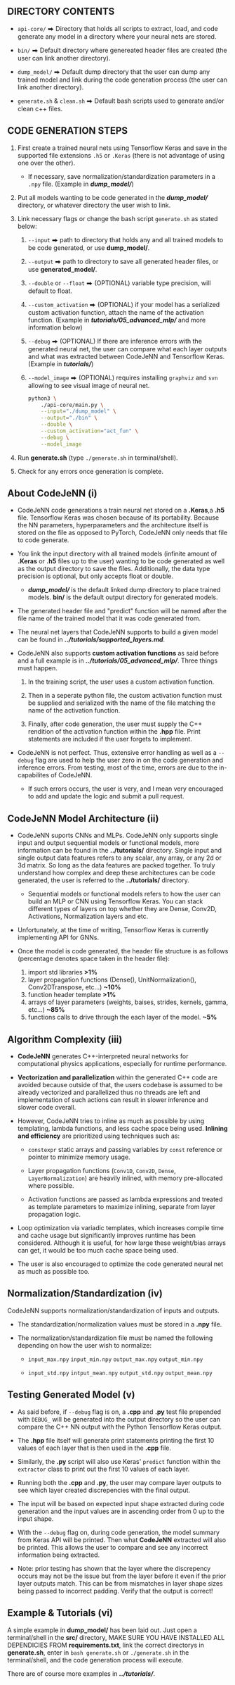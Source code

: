 <!-- 
Distribution Statement A. Approved for public release, distribution is unlimited.
---
THIS SOURCE CODE IS UNDER THE CUSTODY AND ADMINISTRATION OF THE GOVERNMENT OF THE UNITED STATES OF AMERICA.
BY USING, MODIFYING, OR DISSEMINATING THIS SOURCE CODE, YOU ACCEPT THE TERMS AND CONDITIONS IN THE NRL OPEN LICENSE AGREEMENT.
USE, MODIFICATION, AND DISSEMINATION ARE PERMITTED ONLY IN ACCORDANCE WITH THE TERMS AND CONDITIONS OF THE NRL OPEN LICENSE AGREEMENT.
NO OTHER RIGHTS OR LICENSES ARE GRANTED. UNAUTHORIZED USE, SALE, CONVEYANCE, DISPOSITION, OR MODIFICATION OF THIS SOURCE CODE
MAY RESULT IN CIVIL PENALTIES AND/OR CRIMINAL PENALTIES UNDER 18 U.S.C. § 641.
-->

## DIRECTORY CONTENTS
  * `api-core/` ⮕ Directory that holds all scripts to extract, load, and code generate any model in a directory where your neural nets are stored.

  * `bin/` ⮕ Default directory where genereated header files are created (the user can link another directory).

  * `dump_model/` ⮕ Default dump directory that the user can dump any trained model and link during the code generation process (the user can link another directory).

  * `generate.sh` & `clean.sh` ⮕ Default bash scripts used to generate and/or clean c++ files.

## CODE GENERATION STEPS
1. First create a trained neural nets using Tensorflow Keras and save in the supported file extensions `.h5` or `.Keras` (there is not advantage of using one over the other).

    * If necessary, save normalization/standardization parameters in a `.npy` file. (Example in ***dump_model/***)

1. Put all models wanting to be code generated in the ***dump_model/*** directory, or whatever directory the user wish to link.

1. Link necessary flags or change the bash script `generate.sh` as stated below:

    1. `--input` ⮕ path to directory that holds any and all trained models to be code generated, or use **dump_model/**.

    1. `--output` ⮕ path to directory to save all generated header files, or use **generated_model/**.

    1. `--double` or `--float` ⮕ (OPTIONAL) variable type precision, will default to float.

    1. `--custom_activation` ⮕  (OPTIONAL)  if your model has a serialized custom activation function, attach the name of the activation function. (Example in ***tutorials/05_advanced_mlp/*** and more information below) 

    1. `--debug` ⮕ (OPTIONAL) If there are inference errors with the generated neural net, the user can compare what each layer outputs and what was extracted between CodeJeNN and Tensorflow Keras. (Example in ***tutorials/***)

    1. `--model_image` ⮕ (OPTIONAL) requires installing `graphviz` and `svn` allowing to see visual image of neural net.

        ```bash
        python3 \
            ./api-core/main.py \
            --input="./dump_model" \
            --output="./bin" \
            --double \
            --custom_activation="act_fun" \
            --debug \
            --model_image 
        ```

1. Run **generate.sh** (type `./generate.sh` in terminal/shell).

1. Check for any errors once generation is complete.

## About CodeJeNN (i)

* CodeJeNN code generations a train neural net stored on a **.Keras**,a **.h5** file. Tensorflow Keras was chosen because of its portability. Because the NN parameters, hyperparameters and the architecture itself is stored on the file as opposed to PyTorch, CodeJeNN only needs that file to code generate.

* You link the input directory with all trained models (infinite amount of **.Keras** or **.h5** files up to the user) wanting to be code generated as well as the output directory to save the files. Additionally, the data type precision is optional, but only accepts float or double.

    * ***dump_model/*** is the default linked dump directory to place trained models. **bin/** is the default output directory for generated models.

* The generated header file and "predict" function will be named after the file name of the trained model that it was code generated from.

* The neural net layers that CodeJeNN supports to build a given model can be found in ***../tutorials/supported_layers.md***. 

* CodeJeNN also supports **custom activation functions** as said before and a full example is in ***../tutorials/05_advanced_mlp/***. Three things must happen. 

    1. In the training script, the user uses a custom activation function.

    1. Then in a seperate python file, the custom activation function must be supplied and serialized with the name of the file matching the name of the activation function.

    1. Finally, after code generation, the user must supply the C++ rendition of the activation function within the **.hpp** file. Print statements are included if the user forgets to implement.

* CodeJeNN is not perfect. Thus, extensive error handling as well as a `--debug` flag are used to help the user zero in on the code generation and inference errors. From testing, most of the time, errors are due to the in-capabilites of CodeJeNN.

    * If such errors occurs, the user is very, and I mean very encouraged to add and update the logic and submit a pull request. 

## CodeJeNN Model Architecture (ii)

* CodeJeNN suports CNNs and MLPs. CodeJeNN only supports single input and output sequential models or functional models, more information can be found in the **../tutorials/** directory. Single input and single output data features refers to any scalar, any array, or any 2d or 3d matrix. So long as the data features are packed together. To truly understand how complex and deep these architectures can be code generated, the user is referred to the **../tutorials/** directory.

    * Sequential models or functional models refers to how the user can build an MLP or CNN using Tensorflow Keras. You can stack different types of layers on top whether they are Dense, Conv2D, Activations, Normalization layers and etc. 

* Unfortunately, at the time of writing, Tensorflow Keras is currently implementing API for GNNs.

* Once the model is code generated, the header file structure is as follows (percentage denotes space taken in the header file):
    1. import std libraries **>1%**
    1. layer propagation functions (Dense(), UnitNormalization(), Conv2DTranspose, etc...) **~10%**
    1. function header template **>1%**
    1. arrays of layer parameters (weights, baises, strides, kernels, gamma, etc...) **~85%**
    1. functions calls to drive through the each layer of the model. **~5%**

## Algorithm Complexity (iii)

* **CodeJeNN** generates C++-interpreted neural networks for computational physics applications, especially for runtime performance.

* **Vectorization and parallelization** within the generated C++ code are avoided because outside of that, the users codebase is assumed to be already vectorized and parallelized thus no threads are left and implementation of such actions can result in slower inference and slower code overall.

* However, CodeJeNN tries to inline as much as possible by using templating, lambda functions, and less cache space being used. **Inlining and efficiency** are prioritized using techniques such as:

    * `constexpr` static arrays and passing variables by `const` reference or pointer to minimize memory usage.

    * Layer propagation functions (`Conv1D`, `Conv2D`, `Dense`, `LayerNormalization`) are heavily inlined, with memory pre-allocated where possible.

    * Activation functions are passed as lambda expressions and treated as template parameters to maximize inlining, separate from layer propagation logic.

* Loop optimization via variadic templates, which increases compile time and cache usage but significantly improves runtime has been considered. Although it is useful, for how large these weight/bias arrays can get, it would be too much cache space being used. 

* The user is also encouraged to optimize the code generated neural net as much as possible too. 

## Normalization/Standardization (iv)

CodeJeNN supports normalization/standardization of inputs and outputs. 

* The standardization/normalization values must be stored in a **.npy** file.

* The normalization/standardization file must be named the following depending on how the user wish to normalize:

    * `input_max.npy` `input_min.npy` `output_max.npy` `output_min.npy`
    
    * `input_std.npy` `intput_mean.npy` `output_std.npy` `output_mean.npy`

## Testing Generated Model (v)

* As said before, if `--debug` flag is on, a **.cpp** and **.py** test file prepended with `DEBUG_` will be generated into the output directory so the user can compare the C++ NN output with the Python Tensorflow Keras output. 

* The **.hpp** file itself will generate print statements printing the first 10 values of each layer that is then used in the **.cpp** file.

* Similarly, the **.py** script will also use Keras' `predict` function within the `extractor` class to print out the first 10 values of each layer.

* Running both the **.cpp** and **.py**, the user may compare layer outputs to see which layer created discrepencies with the final output.

* The input will be based on expected input shape extracted during code generation and the input values are in ascending order from 0 up to the input shape.

* With the `--debug` flag on, during code generation, the model summary from Keras API will be printed. Then what **CodeJeNN** extracted will also be printed. This allows the user to compare and see any incorrect information being extracted.

* Note: prior testing has shown that the layer where the discrepency occurs may not be the issue but from the layer before it even if the prior layer outputs match. This can be from mismatches in layer shape sizes being passed to incorrect padding. Verify that the output is correct!

## Example & Tutorials (vi)
A simple example in **dump_model/** has been laid out. Just open a terminal/shell in the **src/** directory, MAKE SURE YOU HAVE INSTALLED ALL DEPENDICIES FROM **requirements.txt**, link the correct directorys in **generate.sh**, enter in `bash generate.sh` or `./generate.sh` in the terminal/shell, and the code generation process will execute.

There are of course more examples in ***../tutorials/***.